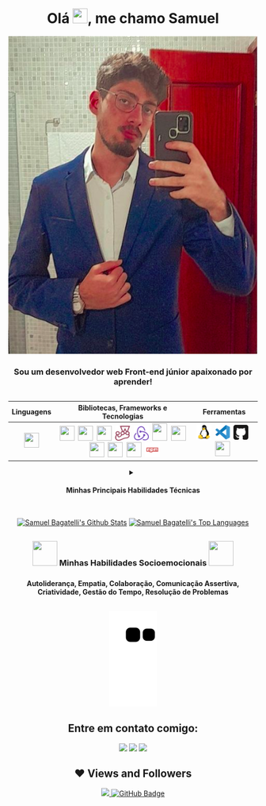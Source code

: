 <h1 align="center">Olá <img src="https://raw.githubusercontent.com/MartinHeinz/MartinHeinz/master/wave.gif" width="30px" height="30px">, me chamo Samuel</h1>

<img src="./imgaes/profile-picture.png" width="640px" height="640px">

<h3 align="center">Sou um desenvolvedor web Front-end júnior apaixonado por aprender!</h3>

##

<div id='lojc' align="center">

| Linguagens  | Bibliotecas, Frameworks e Tecnologias | Ferramentas |  
|---|---|---|
|<div id='lojc' align="center"><img src="https://cdn.jsdelivr.net/gh/devicons/devicon/icons/javascript/javascript-original.svg" width="30" height="30"/></div>|<div id='lojc' align="center"><img src="https://cdn.jsdelivr.net/gh/devicons/devicon/icons/react/react-original.svg" width="30" height="30"/>&nbsp;&nbsp;<img src="https://testing-library.com/img/octopus-64x64.png" width="30" height="30"/>&nbsp;&nbsp;<img src="https://cdn.jsdelivr.net/gh/devicons/devicon/icons/git/git-original.svg" width="30" height="30"/>&nbsp;&nbsp;<img src="https://github.com/devicons/devicon/blob/master/icons/jest/jest-plain.svg" width="30" height="30"/>&nbsp;&nbsp;<img src="https://github.com/devicons/devicon/blob/1119b9f84c0290e0f0b38982099a2bd027a48bf1/icons/redux/redux-original.svg" width="30" height="30"/>&nbsp;&nbsp;<img src="https://img.icons8.com/color/344/docker.png" width="30" height="35"/>&nbsp;&nbsp;<img src="https://www.seekpng.com/png/full/525-5256723_docker-compose-logo.png" width="30" height="30"/>&nbsp;&nbsp;<img src="https://cdn.jsdelivr.net/gh/devicons/devicon/icons/tailwindcss/tailwindcss-plain.svg" width="30" height="30"/>&nbsp;&nbsp;<img src="https://cdn.jsdelivr.net/gh/devicons/devicon/icons/html5/html5-original.svg" width="30" height="30"/>&nbsp;&nbsp;<img src="https://cdn.jsdelivr.net/gh/devicons/devicon/icons/css3/css3-original.svg" width="30" height="30"/>&nbsp;&nbsp;<img src="https://github.com/MateusHoffman/MateusHoffman/blob/main/img/NPM.svg" width="30" height="30"/></div>|<div id='lojc' align="center"><img src="https://github.com/devicons/devicon/blob/master/icons/linux/linux-original.svg" width="30" height="30"/>&nbsp;&nbsp;<img src="https://github.com/devicons/devicon/blob/master/icons/vscode/vscode-original.svg" width="30" height="30"/>&nbsp;&nbsp;<img src="https://github.com/MateusHoffman/MateusHoffman/blob/main/img/GitHub.svg" width="30" height="30" background-color="white"/>&nbsp;&nbsp;<img src="https://img.icons8.com/color/344/bash.png" width="30" height="30" background-color="white"/>&nbsp;&nbsp;</div>|

  <details>
    <summary><h4>Minhas Principais Habilidades Técnicas</h4></summary>
<div id='lojc' align="center">

| Linguagens  | Bibliotecas e Frameworks | Tecnologias | Ferramentas | 
|---|---|---|---|
|<div id='lojc' align="center"><span>JavaScript🔸MySQL</span></div>|<div id='lojc' align="center"><span>React🔸Jest</span></div>|<div id='lojc' align="center"><span>Git🔸React Testing Library🔸Rest API🔸HTML🔸CSS🔸React Router🔸Redux🔸Context API🔸React Hooks🔸Tailwind</span></div>|<div id='lojc' align="center"><span>Linux🔸Bash🔸GitHub🔸Visual Studio Code🔸MySQL Workbench🔸Docker🔸Docker Compose</span></div>|
  </details>

## 

<div align="center">
  <a href="https://github.com/samuelbagatelli/github-readme-stats"><img height="165em" alt="Samuel Bagatelli's Github Stats" src="https://github-readme-stats.vercel.app/api?username=samuelbagatelli&show_icons=true&count_private=true&theme=react&hide_border=true&bg_color=0D1117" /></a>
  <a href="https://github.com/samuelbagatelli/github-readme-stats"><img height="165em" alt="Samuel Bagatelli's Top Languages" src="https://github-readme-stats.vercel.app/api/top-langs/?username=samuelbagatelli&langs_count=8&count_private=true&layout=compact&theme=react&hide_border=true&bg_color=0D1117"/>
	</a>
</div>

##

<div>
	<h3 align="center">
		<img src="https://cdn-icons-png.flaticon.com/512/3062/3062533.png" width="50px" height="50px">
		 Minhas Habilidades Socioemocionais
		<img src="https://blog.peoplefirstps.com/hubfs/226%20-%20Data.png" width="50px" height="50px">
	<h3>
	<h4 align="center">Autoliderança, Empatia, Colaboração, Comunicação Assertiva, Criatividade, Gestão do Tempo, Resolução de Problemas<h4>
</div>

##	


![Snake animation](https://github.com/samuelbagatelli/samuelbagatelli/blob/output/github-contribution-grid-snake.svg)


## Entre em contato comigo:
<div align="center">
  <a href="https://instagram.com/samuel_bagatelli/" target="_blank"><img src="https://img.shields.io/badge/-Instagram-%23E4405F?style=for-the-badge&logo=instagram&logoColor=white" target="_blank"></a>
  <a href = "mailto:contato.samuelbagatelli@gmail.com"><img src="https://img.shields.io/badge/-Gmail-%23333?style=for-the-badge&logo=gmail&logoColor=white" target="_blank"></a>
  <a href="https://www.linkedin.com/in/samuel-bagatelli/" target="_blank"><img src="https://img.shields.io/badge/-LinkedIn-%230077B5?style=for-the-badge&logo=linkedin&logoColor=white" target="_blank"></a> 
</div>

## ❤ Views and Followers
<div align="center">
	<a href="https://github.com/Meghna-DAS/github-profile-views-counter">
		<img src="https://komarev.com/ghpvc/?username=samuelbagatelli">
	</a>
	<a href="https://github.com/samuelbagatelli?tab=followers"><img src="https://img.shields.io/github/followers/samuelbagatelli?label=Followers&style=social" 			alt="GitHub Badge"></a>
</div> 
